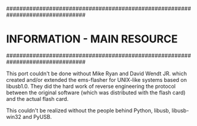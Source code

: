 ################################################################################
# INFORMATION - MAIN RESOURCE                                                  #
################################################################################

This port couldn't be done without Mike Ryan and David Wendt JR. which created
 and/or extended the ems-flasher for UNIX-like systems based on libusb1.0. They
 did the hard work of reverse engineering the protocol between the original 
 software (which was distributed with the flash card) and the actual flash card.

This couldn't be realized without the people behind Python, libusb, libusb-win32
 and PyUSB. 
